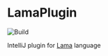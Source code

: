 # LamaPlugin

![Build](https://github.com/Mervap/LamaPlugin/workflows/Build/badge.svg)

<!-- Plugin description -->
IntelliJ plugin for [Lama](https://github.com/JetBrains-Research/Lama) language
<!-- Plugin description end -->
